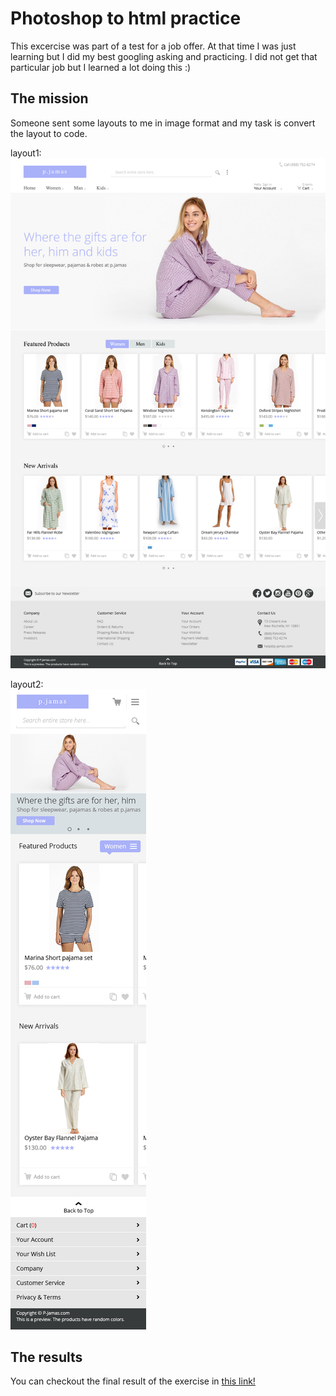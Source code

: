 # Photoshop to html practice

This excercise was part of a test for a job offer. At that time I was just learning but I did my best googling asking and practicing. I did not get that particular job but I learned a lot doing this :)

## The mission

Someone sent some layouts to me in image format and my task is convert the layout to code.  

layout1:   
![Layout1](https://github.com/ofmoreno06/Photoshop-to-html-practice/blob/master/layout/pjamas1.png?raw=true "Layout1")

layout2:  
![Layout2](https://github.com/ofmoreno06/Photoshop-to-html-practice/blob/master/layout/pjamas2.png?raw=true "Layout2")

## The results

You can checkout the final result of the exercise in [this link!](https://ofmoreno06.github.io/Photoshop-to-html-practice/)
